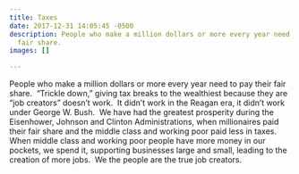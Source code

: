 ```yaml
---
title: Taxes
date: 2017-12-31 14:05:45 -0500
description: People who make a million dollars or more every year need to pay their
  fair share. 
images: []

---
```

People who make a million dollars or more every year need to pay their fair share.  “Trickle down,” giving tax breaks to the wealthiest because they are “job creators” doesn’t work.  It didn’t work in the Reagan era, it didn’t work under George W. Bush.  We have had the greatest prosperity during the Eisenhower, Johnson and Clinton Administrations, when millionaires paid their fair share and the middle class and working poor paid less in taxes.  When middle class and working poor people have more money in our pockets, we spend it, supporting businesses large and small, leading to the creation of more jobs.  We the people are the true job creators.